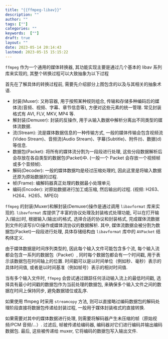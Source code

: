 ```yaml
---
title: "{{ffmpeg-libav}}"
description: ""
author: ""
tags: [""]
categories: ""
keywords:  [""]
draft: true
layout: ""
date: 2023-05-14 20:14:43
lastmod: 2023-05-15 15:15:22
---
```




`ffmpeg` 作为一个通用的媒体转换器,  其功能实现主要是通过几个基本的 libav 系列库来实现的,  其整个转换过程可以大致抽象为以下过程


首先在了解具体的转换过程前,  需要先介绍部分上图包含的以及与其相关的抽象术语.

- 封装(Muxer): 又称容器,  用于按照某种规则组合,  传输和存储多种编码后的媒体流(音频、视频、字幕、章节信息等),  方便对这些元素的统一管理. 常见封装格式有 AVI, FLV, MKV, MP4 等.
- 解封装(Demuxer): 封装的反操作,  用于从输入数据中解析分离出不同类型的媒体流数据.
- 流(Stream): 流是媒体数据信息的一种传输方式,  一般的媒体传输会包含视频流(Video Stream)、音频流(Audio Stream)、字幕(Subtitle)、附件(t)、数据(d)等信息.
- 数据包(Packet): 将所有的媒体流分割为一段段进行处理,  这些分段数据解析后会存放在各自类型的数据包(Packet)中. (一般一个 Packet 会存放一个视频帧或多个音频帧).
- 解码(Decoder): 一般的媒体数据均是经过压缩处理的,  因此这里是将输入数据还原为原始数据的过程.
- 帧(Frame): 编解码器真正处理的数据最小处理单元
- 编码(Encoder): 对原始数据进行加工或压缩,  然后输出的过程. (视频: H263、H264、H265、MPEG)


`ffmpeg` 的封装(Muxer)和解封装(Demuxer)操作是通过调用 `libavformat` 库来实现的. `libavformat` 库提供了丰富的协议处理及封装格式处理功能,  可以在打开输入(输出)时,  根据输入(输出)的格式,  选择合适的协议和封装格式,  完成媒体流数据到文件的读写(I/O)操作或媒体流协议的数据解析. 其中,  媒体流数据会被分割为数据包(Packet)一段段进行处理,  具体存储结构由 `libavformat` 库中的 `AVPacket` 结构体定义. 

由于媒体数据是时间序列类型的,  因此每个输入文件可能包含多个流, 每个输入流都会包含一系列的数据包（Packet）,  同时每个数据包都会有一个时间戳, 用于表示该数据包在时间轴上的位置. 时间戳可以是以时间单位（例如秒、毫秒）表示的具体时间值, 或者是以时间基准（例如帧号）表示的相对时间值. 

当有多个输入文件时,  `ffmpeg` 会尝试通过跟踪任何活动输入流上的最低时间戳,  选择具有最小时间戳的数据包作为当前处理的数据包,  来确保多个输入文件之间的数据在时间上保持同步, 避免数据错位或乱序. 


如果使用 ffmpeg 时采用 `streamcopy` 方法, 则可以直接略过编码数据包的解码处理阶段直接将数据包传递给封装过程, 一般用于媒体封装格式的直接转换. 

如果需要对其中的媒体数据进行处理, 则需要将解码器产生未压缩的帧（原始视频/PCM 音频/...）. 过滤后, 帧被传递给编码器, 编码器对它们进行编码并输出编码数据包. 最后, 这些被传递给 muxer, 它将编码的数据包写入输出文件. 
